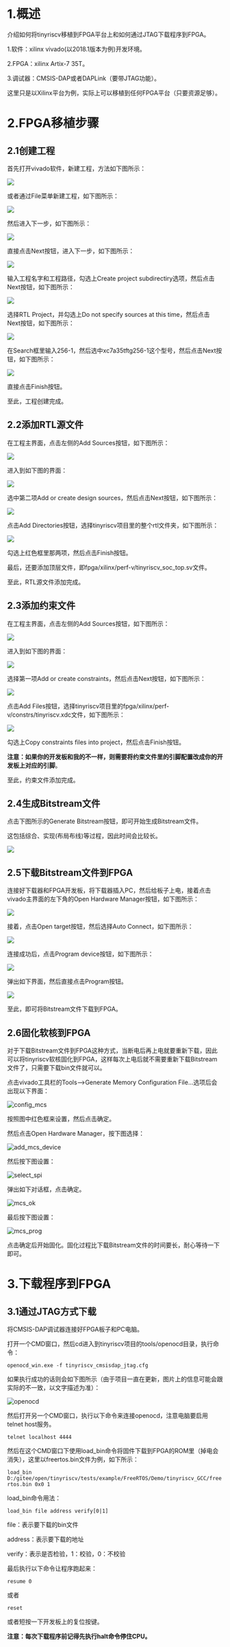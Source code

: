 # 1.概述

介绍如何将tinyriscv移植到FPGA平台上和如何通过JTAG下载程序到FPGA。

1.软件：xilinx vivado(以2018.1版本为例)开发环境。

2.FPGA：xilinx Artix-7 35T。

3.调试器：CMSIS-DAP或者DAPLink（要带JTAG功能）。

这里只是以Xilinx平台为例，实际上可以移植到任何FPGA平台（只要资源足够）。

# 2.FPGA移植步骤

## 2.1创建工程

首先打开vivado软件，新建工程，方法如下图所示：

![](./images/create_prj_1.png)

或者通过File菜单新建工程，如下图所示：

![](./images/create_prj_2.png)

然后进入下一步，如下图所示：

![](./images/create_prj_3.png)

直接点击Next按钮，进入下一步，如下图所示：

![](./images/create_prj_4.png)

输入工程名字和工程路径，勾选上Create project subdirectiry选项，然后点击Next按钮，如下图所示：

![](./images/create_prj_5.png)

选择RTL Project，并勾选上Do not specify sources at this time，然后点击Next按钮，如下图所示：

![](./images/create_prj_6.png)

在Search框里输入256-1，然后选中xc7a35tftg256-1这个型号，然后点击Next按钮，如下图所示：

![](./images/create_prj_7.png)

直接点击Finish按钮。

至此，工程创建完成。

## 2.2添加RTL源文件

在工程主界面，点击左侧的Add Sources按钮，如下图所示：

![](./images/add_src_1.png)

进入到如下图的界面：

![](./images/add_src_2.png)

选中第二项Add or create design sources，然后点击Next按钮，如下图所示：

![](./images/add_src_3.png)

点击Add Directories按钮，选择tinyriscv项目里的整个rtl文件夹，如下图所示：

![](./images/add_src_4.png)

勾选上红色框里那两项，然后点击Finish按钮。

最后，还要添加顶层文件，即fpga/xilinx/perf-v/tinyriscv_soc_top.sv文件。

至此，RTL源文件添加完成。

## 2.3添加约束文件

在工程主界面，点击左侧的Add Sources按钮，如下图所示：

![](./images/add_src_1.png)

进入到如下图的界面：

![](./images/add_src_5.png)

选择第一项Add or create constraints，然后点击Next按钮，如下图所示：

![](./images/add_src_6.png)

点击Add Files按钮，选择tinyriscv项目里的fpga/xilinx/perf-v/constrs/tinyriscv.xdc文件，如下图所示：

![](./images/add_src_7.png)

勾选上Copy constraints files into project，然后点击Finish按钮。

**注意：如果你的开发板和我的不一样，则需要将约束文件里的引脚配置改成你的开发板上对应的引脚**。

至此，约束文件添加完成。

## 2.4生成Bitstream文件

点击下图所示的Generate Bitstream按钮，即可开始生成Bitstream文件。

这包括综合、实现(布局布线)等过程，因此时间会比较长。

![](./images/add_src_8.png)

## 2.5下载Bitstream文件到FPGA

连接好下载器和FPGA开发板，将下载器插入PC，然后给板子上电，接着点击vivado主界面的左下角的Open Hardware Manager按钮，如下图所示：

![](./images/download_1.png)

接着，点击Open target按钮，然后选择Auto Connect，如下图所示：

![](./images/download_2.png)

连接成功后，点击Program device按钮，如下图所示：

![](./images/download_3.png)

弹出如下界面，然后直接点击Program按钮。

![](./images/download_4.png)

至此，即可将Bitstream文件下载到FPGA。

## 2.6固化软核到FPGA

对于下载Bitstream文件到FPGA这种方式，当断电后再上电就要重新下载，因此可以将tinyriscv软核固化到FPGA，这样每次上电后就不需要重新下载Bitstream文件了，只需要下载bin文件就可以。

点击vivado工具栏的Tools-->Generate Memory Configuration File...选项后会出现以下界面：

![config_mcs](./images/config_mcs.png)

按照图中红色框来设置，然后点击确定。

然后点击Open Hardware Manager，按下图选择：

![add_mcs_device](./images/add_mcs_device.png)

然后按下图设置：

![select_spi](./images/select_spi.png)

弹出如下对话框，点击确定。

![mcs_ok](./images/mcs_ok.png)

最后按下图设置：

![mcs_prog](./images/mcs_prog.png)

点击确定后开始固化。固化过程比下载Bitstream文件的时间要长，耐心等待一下即可。

# 3.下载程序到FPGA

## 3.1通过JTAG方式下载

将CMSIS-DAP调试器连接好FPGA板子和PC电脑。

打开一个CMD窗口，然后cd进入到tinyriscv项目的tools/openocd目录，执行命令：

`openocd_win.exe -f tinyriscv_cmsisdap_jtag.cfg`

如果执行成功的话则会如下图所示（由于项目一直在更新，图片上的信息可能会跟实际的不一致，以文字描述为准）：

![openocd](./images/openocd.png)

然后打开另一个CMD窗口，执行以下命令来连接openocd，注意电脑要启用telnet host服务。

`telnet localhost 4444`

然后在这个CMD窗口下使用load_bin命令将固件下载到FPGA的ROM里（掉电会消失），这里以freertos.bin文件为例，如下所示：

`load_bin D:/gitee/open/tinyriscv/tests/example/FreeRTOS/Demo/tinyriscv_GCC/freertos.bin 0x0 1`

load_bin命令用法：

`load_bin file address verify[0|1]`

file：表示要下载的bin文件

address：表示要下载的地址

verify：表示是否检验，1：校验，0：不校验

最后执行以下命令让程序跑起来：

`resume 0`

或者

`reset`

或者短按一下开发板上的复位按键。

**注意：每次下载程序前记得先执行halt命令停住CPU。**


